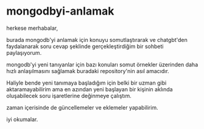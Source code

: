 # mongodbyi-anlamak

herkese merhabalar,

burada mongodb'yi anlamak için konuyu somutlaştırarak ve chatgbt'den faydalanarak soru cevap şeklinde gerçekleştirdiğim bir sohbeti paylaşıyorum.

mongodb'yi yeni tanıyanlar için bazı konuları somut örnekler üzerinden daha hızlı anlaşılmasını sağlamak buradaki repository'nin asıl amacıdır.

Haliyle bende yeni tanımaya başladığım için belki bir uzman gibi aktaramayabilirim ama en azından yeni başlayan bir kişinin aklında oluşabilecek soru işaretlerine değinmeye çalıştım.

zaman içerisinde de güncellemeler ve eklemeler yapabilirim.

iyi okumalar.